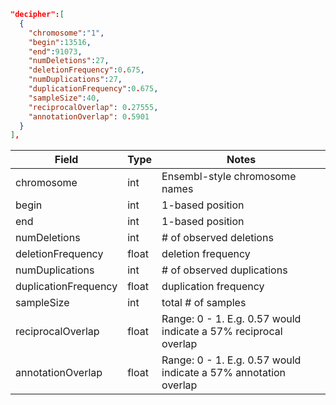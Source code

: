 ```json
"decipher":[
  {
    "chromosome":"1",
    "begin":13516,
    "end":91073,
    "numDeletions":27,
    "deletionFrequency":0.675,
    "numDuplications":27,
    "duplicationFrequency":0.675,
    "sampleSize":40,
    "reciprocalOverlap": 0.27555,
    "annotationOverlap": 0.5901
  }
],
```
| Field                | Type   | Notes                                                           |
|----------------------|--------|-----------------------------------------------------------------|
| chromosome           | int    | Ensembl-style chromosome names                                  |
| begin                | int    | 1-based position                                                |
| end                  | int    | 1-based position                                                |
| numDeletions         | int    | # of observed deletions                                         |
| deletionFrequency    | float  | deletion frequency                                              |
| numDuplications      | int    | # of observed duplications                                      |
| duplicationFrequency | float  | duplication frequency                                           |
| sampleSize           | int    | total # of samples                                              |
| reciprocalOverlap    | float  | Range: 0 - 1. E.g. 0.57 would indicate a 57% reciprocal overlap |
| annotationOverlap    | float  | Range: 0 - 1. E.g. 0.57 would indicate a 57% annotation overlap |

